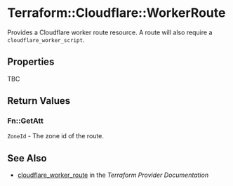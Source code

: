 # Terraform::Cloudflare::WorkerRoute

Provides a Cloudflare worker route resource. A route will also require a `cloudflare_worker_script`.

## Properties

TBC

## Return Values

### Fn::GetAtt

`ZoneId` - The zone id of the route.

## See Also

* [cloudflare_worker_route](https://www.terraform.io/docs/providers/cloudflare/r/worker_route.html) in the _Terraform Provider Documentation_